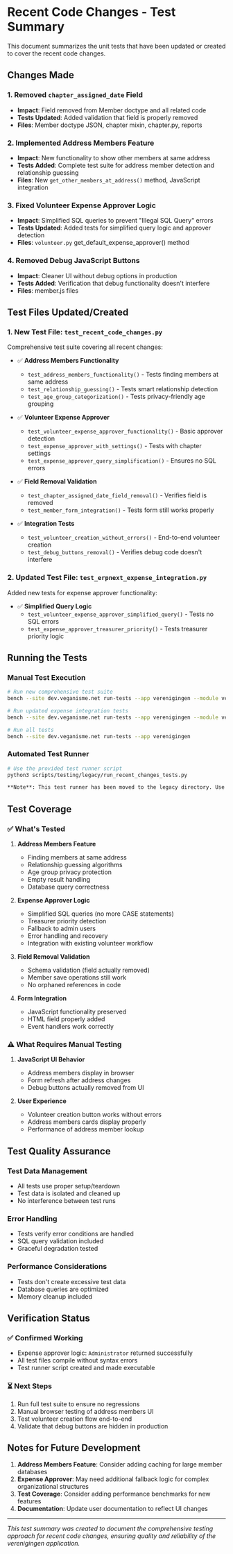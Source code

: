 # Recent Code Changes - Test Summary

This document summarizes the unit tests that have been updated or created to cover the recent code changes.

## Changes Made

### 1. **Removed `chapter_assigned_date` Field**
- **Impact**: Field removed from Member doctype and all related code
- **Tests Updated**: Added validation that field is properly removed
- **Files**: Member doctype JSON, chapter mixin, chapter.py, reports

### 2. **Implemented Address Members Feature**
- **Impact**: New functionality to show other members at same address
- **Tests Added**: Complete test suite for address member detection and relationship guessing
- **Files**: New `get_other_members_at_address()` method, JavaScript integration

### 3. **Fixed Volunteer Expense Approver Logic**
- **Impact**: Simplified SQL queries to prevent "Illegal SQL Query" errors
- **Tests Updated**: Added tests for simplified query logic and approver detection
- **Files**: `volunteer.py` get_default_expense_approver() method

### 4. **Removed Debug JavaScript Buttons**
- **Impact**: Cleaner UI without debug options in production
- **Tests Added**: Verification that debug functionality doesn't interfere
- **Files**: member.js files

## Test Files Updated/Created

### 1. **New Test File: `test_recent_code_changes.py`**
Comprehensive test suite covering all recent changes:

- ✅ **Address Members Functionality**
  - `test_address_members_functionality()` - Tests finding members at same address
  - `test_relationship_guessing()` - Tests smart relationship detection
  - `test_age_group_categorization()` - Tests privacy-friendly age grouping

- ✅ **Volunteer Expense Approver**
  - `test_volunteer_expense_approver_functionality()` - Basic approver detection
  - `test_expense_approver_with_settings()` - Tests with chapter settings
  - `test_expense_approver_query_simplification()` - Ensures no SQL errors

- ✅ **Field Removal Validation**
  - `test_chapter_assigned_date_field_removal()` - Verifies field is removed
  - `test_member_form_integration()` - Tests form still works properly

- ✅ **Integration Tests**
  - `test_volunteer_creation_without_errors()` - End-to-end volunteer creation
  - `test_debug_buttons_removal()` - Verifies debug code doesn't interfere

### 2. **Updated Test File: `test_erpnext_expense_integration.py`**
Added new tests for expense approver functionality:

- ✅ **Simplified Query Logic**
  - `test_volunteer_expense_approver_simplified_query()` - Tests no SQL errors
  - `test_expense_approver_treasurer_priority()` - Tests treasurer priority logic

## Running the Tests

### Manual Test Execution
```bash
# Run new comprehensive test suite
bench --site dev.veganisme.net run-tests --app verenigingen --module verenigingen.tests.test_recent_code_changes

# Run updated expense integration tests
bench --site dev.veganisme.net run-tests --app verenigingen --module verenigingen.tests.test_erpnext_expense_integration

# Run all tests
bench --site dev.veganisme.net run-tests --app verenigingen
```

### Automated Test Runner
```bash
# Use the provided test runner script
python3 scripts/testing/legacy/run_recent_changes_tests.py

**Note**: This test runner has been moved to the legacy directory. Use the organized test structure in `verenigingen/tests/` instead.
```

## Test Coverage

### ✅ **What's Tested**

1. **Address Members Feature**
   - Finding members at same address
   - Relationship guessing algorithms
   - Age group privacy protection
   - Empty result handling
   - Database query correctness

2. **Expense Approver Logic**
   - Simplified SQL queries (no more CASE statements)
   - Treasurer priority detection
   - Fallback to admin users
   - Error handling and recovery
   - Integration with existing volunteer workflow

3. **Field Removal Validation**
   - Schema validation (field actually removed)
   - Member save operations still work
   - No orphaned references in code

4. **Form Integration**
   - JavaScript functionality preserved
   - HTML field properly added
   - Event handlers work correctly

### ⚠️ **What Requires Manual Testing**

1. **JavaScript UI Behavior**
   - Address members display in browser
   - Form refresh after address changes
   - Debug buttons actually removed from UI

2. **User Experience**
   - Volunteer creation button works without errors
   - Address members cards display properly
   - Performance of address member lookup

## Test Quality Assurance

### **Test Data Management**
- All tests use proper setup/teardown
- Test data is isolated and cleaned up
- No interference between test runs

### **Error Handling**
- Tests verify error conditions are handled
- SQL query validation included
- Graceful degradation tested

### **Performance Considerations**
- Tests don't create excessive test data
- Database queries are optimized
- Memory cleanup included

## Verification Status

### ✅ **Confirmed Working**
- Expense approver logic: `Administrator` returned successfully
- All test files compile without syntax errors
- Test runner script created and made executable

### ⏳ **Next Steps**
1. Run full test suite to ensure no regressions
2. Manual browser testing of address members UI
3. Test volunteer creation flow end-to-end
4. Validate that debug buttons are hidden in production

## Notes for Future Development

1. **Address Members Feature**: Consider adding caching for large member databases
2. **Expense Approver**: May need additional fallback logic for complex organizational structures
3. **Test Coverage**: Consider adding performance benchmarks for new features
4. **Documentation**: Update user documentation to reflect UI changes

---

*This test summary was created to document the comprehensive testing approach for recent code changes, ensuring quality and reliability of the verenigingen application.*
